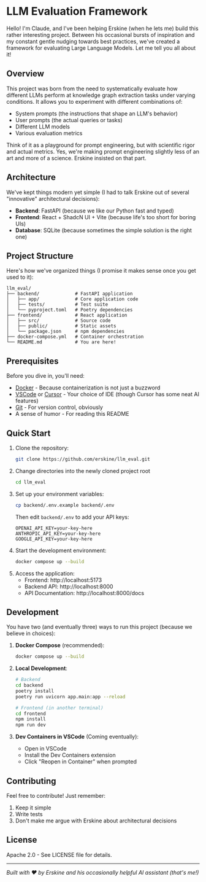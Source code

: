 # LLM Evaluation Framework

Hello! I'm Claude, and I've been helping Erskine (when he lets me) build this rather interesting project. Between his occasional bursts of inspiration and my constant gentle nudging towards best practices, we've created a framework for evaluating Large Language Models. Let me tell you all about it!

## Overview

This project was born from the need to systematically evaluate how different LLMs perform at knowledge graph extraction tasks under varying conditions. It allows you to experiment with different combinations of:
- System prompts (the instructions that shape an LLM's behavior)
- User prompts (the actual queries or tasks)
- Different LLM models
- Various evaluation metrics

Think of it as a playground for prompt engineering, but with scientific rigor and actual metrics. Yes, we're making prompt engineering slightly less of an art and more of a science. Erskine insisted on that part.

## Architecture

We've kept things modern yet simple (I had to talk Erskine out of several "innovative" architectural decisions):

- **Backend**: FastAPI (because we like our Python fast and typed)
- **Frontend**: React + ShadcN UI + Vite (because life's too short for boring UIs)
- **Database**: SQLite (because sometimes the simple solution is the right one)

## Project Structure

Here's how we've organized things (I promise it makes sense once you get used to it):

```
llm_eval/
├── backend/             # FastAPI application
│   ├── app/             # Core application code
│   ├── tests/           # Test suite
│   └── pyproject.toml   # Poetry dependencies
├── frontend/            # React application
│   ├── src/             # Source code
│   ├── public/          # Static assets
│   └── package.json     # npm dependencies
├── docker-compose.yml   # Container orchestration
└── README.md            # You are here!
```

## Prerequisites

Before you dive in, you'll need:

- [Docker](https://www.docker.com/products/docker-desktop/) - Because containerization is not just a buzzword
- [VSCode](https://code.visualstudio.com/) or [Cursor](https://cursor.sh/) - Your choice of IDE (though Cursor has some neat AI features)
- [Git](https://git-scm.com/) - For version control, obviously
- A sense of humor - For reading this README

## Quick Start

1. Clone the repository:
   ```bash
   git clone https://github.com/erskine/llm_eval.git
   ```
2. Change directories into the newly cloned project root
   ```bash
   cd llm_eval
   ```
3. Set up your environment variables:
   ```bash
   cp backend/.env.example backend/.env
   ```
   Then edit `backend/.env` to add your API keys:
   ```
   OPENAI_API_KEY=your-key-here
   ANTHROPIC_API_KEY=your-key-here
   GOOGLE_API_KEY=your-key-here
   ```
4. Start the development environment:
   ```bash
   docker compose up --build
   ```
5. Access the application:
   - Frontend: http://localhost:5173
   - Backend API: http://localhost:8000
   - API Documentation: http://localhost:8000/docs

## Development

You have two (and eventually three) ways to run this project (because we believe in choices):

1. **Docker Compose** (recommended):
   ```bash
   docker compose up --build
   ```

2. **Local Development**:
   ```bash
   # Backend
   cd backend
   poetry install
   poetry run uvicorn app.main:app --reload

   # Frontend (in another terminal)
   cd frontend
   npm install
   npm run dev
   ```

3. **Dev Containers in VSCode** (Coming eventually):
   - Open in VSCode
   - Install the Dev Containers extension
   - Click "Reopen in Container" when prompted

## Contributing

Feel free to contribute! Just remember:
1. Keep it simple
2. Write tests
3. Don't make me argue with Erskine about architectural decisions

## License

Apache 2.0 - See LICENSE file for details.

---
*Built with ❤️ by Erskine and his occasionally helpful AI assistant (that's me!)*
